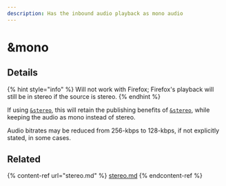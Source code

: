 ```yaml
---
description: Has the inbound audio playback as mono audio
---
```


# \&mono

## Details

{% hint style="info" %}
Will not work with Firefox; Firefox's playback will still be in stereo if the source is stereo.
{% endhint %}

If using [`&stereo`](stereo.md), this will retain the publishing benefits of [`&stereo`](stereo.md), while keeping the audio as mono instead of stereo.

Audio bitrates may be reduced from 256-kbps to 128-kbps, if not explicitly stated, in some cases.

## Related

{% content-ref url="stereo.md" %}
[stereo.md](stereo.md)
{% endcontent-ref %}
